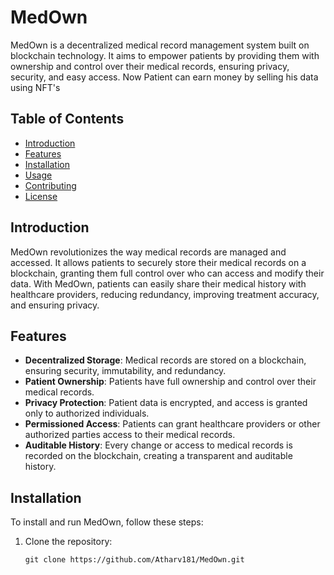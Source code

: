 # MedOwn

MedOwn is a decentralized medical record management system built on blockchain technology. It aims to empower patients by providing them with ownership and control over their medical
records, ensuring privacy, security, and easy access. Now Patient can earn money by selling his data using NFT's

## Table of Contents

- [Introduction](#introduction)
- [Features](#features)
- [Installation](#installation)
- [Usage](#usage)
- [Contributing](#contributing)
- [License](#license)

## Introduction

MedOwn revolutionizes the way medical records are managed and accessed. It allows patients to securely store their medical records on a blockchain, granting them full control over who can access and modify their data. With MedOwn, patients can easily share their medical history with healthcare providers, reducing redundancy, improving treatment accuracy, and ensuring privacy.

## Features

- **Decentralized Storage**: Medical records are stored on a blockchain, ensuring security, immutability, and redundancy.
- **Patient Ownership**: Patients have full ownership and control over their medical records.
- **Privacy Protection**: Patient data is encrypted, and access is granted only to authorized individuals.
- **Permissioned Access**: Patients can grant healthcare providers or other authorized parties access to their medical records.
- **Auditable History**: Every change or access to medical records is recorded on the blockchain, creating a transparent and auditable history.

## Installation

To install and run MedOwn, follow these steps:

1. Clone the repository:

   ```shell
   git clone https://github.com/Atharv181/MedOwn.git
